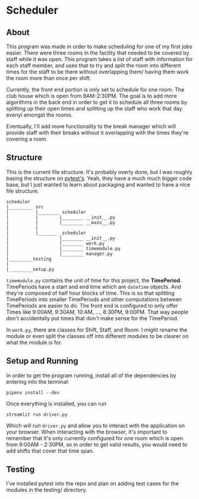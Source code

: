 # Scheduler

## About
This program was made in order to make scheduling for one of my first jobs easier.
There were three rooms in the facility that needed to be covered by staff while it
was open. This program takes a list of staff with information for each staff member,
and uses that to try and split the room into different times for the staff to be
there without overlapping them/ having them work the room more than once per shift.

Currently, the front end portion is only set to schedule for one room. The club house
which is open from 9AM-2:30PM. The goal is to add more algorithms in the back end in
order to get it to schedule all three rooms by splitting up their open times and
splitting up the staff who work that day evenyl amongst the rooms.

Eventually, I'll add more functionality to the break manager which will provide
staff with their breaks without it overlapping with the times they're covering a
room.


## Structure
This is the current file structure. It's probably overly done, but I was roughly
basing the structure on [pytest's](https://github.com/pytest-dev/pytest). Yeah,
they have a much much bigger code base, but I just wanted to learn about packaging
and wanted to have a nice file structure. 

```
scheduler
|_________ src
|          |________ scheduler
|          |        |________ __init__.py
|          |        |________ __main__.py
|          |
|          |_______ _scheduler
|                   |________ __init__.py
|                   |________ work.py
|                   |________ timemodule.py
|                   |________ manager.py
|_________testing
|
|_________setup.py
```

`timemodule.py` contains the unit of time for this project, the **TimePeriod**. 
TimePeriods have a start and end time which are
`datetime` objects. And they're composed of half hour blocks of time. This is so
that splitting TimePeriods into smaller TimePeriods and other computations between
TimePeriods are easier to do. The front end is configured to only offer Times like
9:00AM, 9:30AM, 10:AM, ..., 8:30PM, 9:00PM. That way people don't accidentally
put times that don't make sense for the TimePeriod.

In `work.py`, there are classes for Shift, Staff, and Room. I might rename the module
or even split the classes off into different modules to be clearer on what the module
is for.

## Setup and Running

In order to get the program running, install all of the dependencies by entering
into the terminal:

```pipenv install --dev```

Once everything is installed, you can run

``` streamlit run driver.py ```

Which will run `driver.py` and allow you to interact with the application on your
browser. When Interacting with the browser, It's important to remember that it's
only currently configured for one room which is open from 9:00AM - 2:30PM, so in
order to get valid results, you would need to add shifts that cover that time span.

## Testing

I've installed pytest into the repo and plan on adding test cases for the modules
in the testing/ directory.




